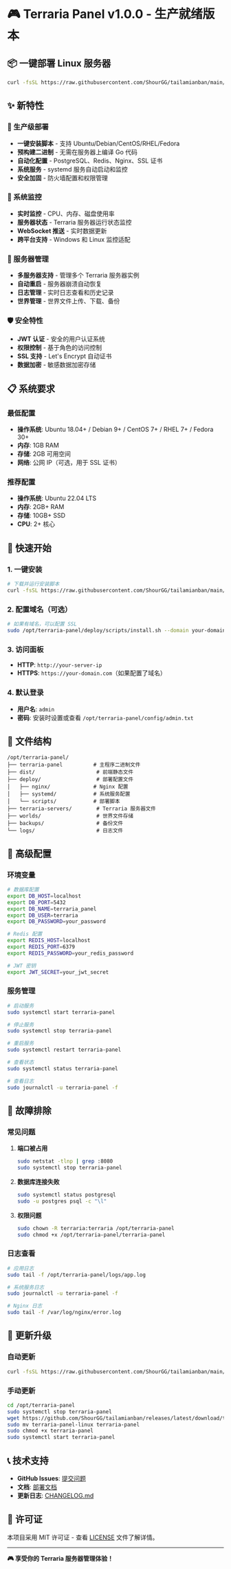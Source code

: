 # 🎮 Terraria Panel v1.0.0 - 生产就绪版本

## 📦 一键部署 Linux 服务器

```bash
curl -fsSL https://raw.githubusercontent.com/ShourGG/tailamianban/main/deploy/scripts/install.sh | bash
```

## ✨ 新特性

### 🚀 生产级部署
- **一键安装脚本** - 支持 Ubuntu/Debian/CentOS/RHEL/Fedora
- **预构建二进制** - 无需在服务器上编译 Go 代码
- **自动化配置** - PostgreSQL、Redis、Nginx、SSL 证书
- **系统服务** - systemd 服务自动启动和监控
- **安全加固** - 防火墙配置和权限管理

### 🔧 系统监控
- **实时监控** - CPU、内存、磁盘使用率
- **服务器状态** - Terraria 服务器运行状态监控
- **WebSocket 推送** - 实时数据更新
- **跨平台支持** - Windows 和 Linux 监控适配

### 🎯 服务器管理
- **多服务器支持** - 管理多个 Terraria 服务器实例
- **自动重启** - 服务器崩溃自动恢复
- **日志管理** - 实时日志查看和历史记录
- **世界管理** - 世界文件上传、下载、备份

### 🛡️ 安全特性
- **JWT 认证** - 安全的用户认证系统
- **权限控制** - 基于角色的访问控制
- **SSL 支持** - Let's Encrypt 自动证书
- **数据加密** - 敏感数据加密存储

## 📋 系统要求

### 最低配置
- **操作系统**: Ubuntu 18.04+ / Debian 9+ / CentOS 7+ / RHEL 7+ / Fedora 30+
- **内存**: 1GB RAM
- **存储**: 2GB 可用空间
- **网络**: 公网 IP（可选，用于 SSL 证书）

### 推荐配置
- **操作系统**: Ubuntu 22.04 LTS
- **内存**: 2GB+ RAM
- **存储**: 10GB+ SSD
- **CPU**: 2+ 核心

## 🚀 快速开始

### 1. 一键安装
```bash
# 下载并运行安装脚本
curl -fsSL https://raw.githubusercontent.com/ShourGG/tailamianban/main/deploy/scripts/install.sh | bash
```

### 2. 配置域名（可选）
```bash
# 如果有域名，可以配置 SSL
sudo /opt/terraria-panel/deploy/scripts/install.sh --domain your-domain.com --email your@email.com
```

### 3. 访问面板
- **HTTP**: `http://your-server-ip`
- **HTTPS**: `https://your-domain.com`（如果配置了域名）

### 4. 默认登录
- **用户名**: `admin`
- **密码**: 安装时设置或查看 `/opt/terraria-panel/config/admin.txt`

## 📁 文件结构

```
/opt/terraria-panel/
├── terraria-panel          # 主程序二进制文件
├── dist/                    # 前端静态文件
├── deploy/                  # 部署配置文件
│   ├── nginx/              # Nginx 配置
│   ├── systemd/            # 系统服务配置
│   └── scripts/            # 部署脚本
├── terraria-servers/        # Terraria 服务器文件
├── worlds/                  # 世界文件存储
├── backups/                 # 备份文件
└── logs/                    # 日志文件
```

## 🔧 高级配置

### 环境变量
```bash
# 数据库配置
export DB_HOST=localhost
export DB_PORT=5432
export DB_NAME=terraria_panel
export DB_USER=terraria
export DB_PASSWORD=your_password

# Redis 配置
export REDIS_HOST=localhost
export REDIS_PORT=6379
export REDIS_PASSWORD=your_redis_password

# JWT 密钥
export JWT_SECRET=your_jwt_secret
```

### 服务管理
```bash
# 启动服务
sudo systemctl start terraria-panel

# 停止服务
sudo systemctl stop terraria-panel

# 重启服务
sudo systemctl restart terraria-panel

# 查看状态
sudo systemctl status terraria-panel

# 查看日志
sudo journalctl -u terraria-panel -f
```

## 🐛 故障排除

### 常见问题

1. **端口被占用**
   ```bash
   sudo netstat -tlnp | grep :8080
   sudo systemctl stop terraria-panel
   ```

2. **数据库连接失败**
   ```bash
   sudo systemctl status postgresql
   sudo -u postgres psql -c "\l"
   ```

3. **权限问题**
   ```bash
   sudo chown -R terraria:terraria /opt/terraria-panel
   sudo chmod +x /opt/terraria-panel/terraria-panel
   ```

### 日志查看
```bash
# 应用日志
sudo tail -f /opt/terraria-panel/logs/app.log

# 系统服务日志
sudo journalctl -u terraria-panel -f

# Nginx 日志
sudo tail -f /var/log/nginx/error.log
```

## 🔄 更新升级

### 自动更新
```bash
curl -fsSL https://raw.githubusercontent.com/ShourGG/tailamianban/main/deploy/scripts/update.sh | bash
```

### 手动更新
```bash
cd /opt/terraria-panel
sudo systemctl stop terraria-panel
wget https://github.com/ShourGG/tailamianban/releases/latest/download/terraria-panel-linux
sudo mv terraria-panel-linux terraria-panel
sudo chmod +x terraria-panel
sudo systemctl start terraria-panel
```

## 📞 技术支持

- **GitHub Issues**: [提交问题](https://github.com/ShourGG/tailamianban/issues)
- **文档**: [部署文档](./DEPLOYMENT.md)
- **更新日志**: [CHANGELOG.md](./CHANGELOG.md)

## 📄 许可证

本项目采用 MIT 许可证 - 查看 [LICENSE](LICENSE) 文件了解详情。

---

**🎮 享受你的 Terraria 服务器管理体验！**
